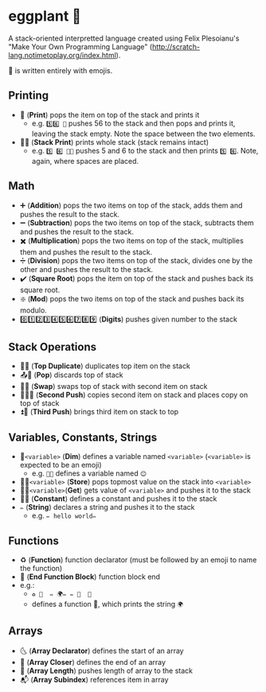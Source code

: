 # eggplant 🍆

A stack-oriented interpretted language created using Felix Plesoianu's "Make Your Own Programming Language" (http://scratch-lang.notimetoplay.org/index.html).

🍆 is written entirely with emojis.

## Printing
* 📠 (**Print**) pops the item on top of the stack and prints it
  * e.g. `5️⃣6️⃣ 📠` pushes 56 to the stack and then pops and prints it, leaving the stack empty. Note the space between the two elements.
* 📠📑 (**Stack Print**) prints whole stack (stack remains intact)
  * e.g. `5️⃣ 6️⃣ 📠📑` pushes 5 and 6 to the stack and then prints `5️⃣ 6️⃣`. Note, again, where spaces are placed.

## Math
* ➕ (**Addition**) pops the two items on top of the stack, adds them and pushes the result to the stack.
* ➖ (**Subtraction**) pops the two items on top of the stack, subtracts them and pushes the result to the stack.
* ✖️ (**Multiplication**) pops the two items on top of the stack, multiplies them and pushes the result to the stack.
* ➗ (**Division**) pops the two items on top of the stack, divides one by the other and pushes the result to the stack.
* ✔️ (**Square Root**) pops the item on top of the stack and pushes back its square root.
* ❇️ (**Mod**) pops the two items on top of the stack and pushes back its modulo.
* 0️⃣1️⃣2️⃣3️⃣4️⃣5️⃣6️⃣7️⃣8️⃣9️⃣ (**Digits**) pushes given number to the stack

## Stack Operations
* 🔂📑 (**Top Duplicate**) duplicates top item on the stack
* 📤📑 (**Pop**) discards top of stack
* 🔀📑 (**Swap**) swaps top of stack with second item on stack
* 🔂🔂📑 (**Second Push**) copies second item on stack and places copy on top of stack
* ⏫📑 (**Third Push**) brings third item on stack to top

## Variables, Constants, Strings
* 🍆`<variable>` (**Dim**) defines a variable named `<variable>` (`<variable>` is expected to be an emoji)
  * e.g. `🍆😊` defines a variable named `😊`
* 🛄🍆`<variable>` (**Store**) pops topmost value on the stack into `<variable>`
* 🛅🍆`<variable>`(**Get**) gets value of `<variable>` and pushes it to the stack
* 🐘🍆 (**Constant**) defines a constant and pushes it to the stack
* `✏️` (**String**) declares a string and pushes it to the stack
  * e.g. `✏️ hello world✏️`

## Functions
* ♻️ (**Function**) function declarator (must be followed by an emoji to name the function)
* 🚫 (**End Function Block**) function block end
* e.g.:
  * `♻️ 🍉 
      ✏️ 🌍✏️ ✏️ 📠 
    🚫`
  * defines a function 🍉, which prints the string `🌍`
  
## Arrays
* 🌜 (**Array Declarator**) defines the start of an array
* 🌛 (**Array Closer**) defines the end of an array
* 📏 (**Array Length**) pushes length of array to the stack
* 📬 (**Array Subindex**) references item in array
